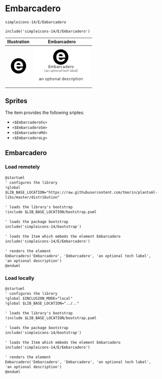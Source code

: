 # Embarcadero


```text
simpleicons-14/E/Embarcadero
```

```text
include('simpleicons-14/E/Embarcadero')
```



| Illustration | Embarcadero |
| :---: | :---: |
| ![illustration for Illustration](../../simpleicons-14/E/Embarcadero.png) | ![illustration for Embarcadero](../../simpleicons-14/E/Embarcadero.Local.png) |



## Sprites
The item provides the following sriptes:

- `<$EmbarcaderoXs>`
- `<$EmbarcaderoSm>`
- `<$EmbarcaderoMd>`
- `<$EmbarcaderoLg>`





## Embarcadero

### Load remotely
```plantuml
@startuml
' configures the library
!global $LIB_BASE_LOCATION="https://raw.githubusercontent.com/tmorin/plantuml-libs/master/distribution"

' loads the library's bootstrap
!include $LIB_BASE_LOCATION/bootstrap.puml

' loads the package bootstrap
include('simpleicons-14/bootstrap')

' loads the Item which embeds the element Embarcadero
include('simpleicons-14/E/Embarcadero')

' renders the element
Embarcadero('Embarcadero', 'Embarcadero', 'an optional tech label', 'an optional description')
@enduml
```

### Load locally
```plantuml
@startuml
' configures the library
!global $INCLUSION_MODE="local"
!global $LIB_BASE_LOCATION="../.."

' loads the library's bootstrap
!include $LIB_BASE_LOCATION/bootstrap.puml

' loads the package bootstrap
include('simpleicons-14/bootstrap')

' loads the Item which embeds the element Embarcadero
include('simpleicons-14/E/Embarcadero')

' renders the element
Embarcadero('Embarcadero', 'Embarcadero', 'an optional tech label', 'an optional description')
@enduml
```

